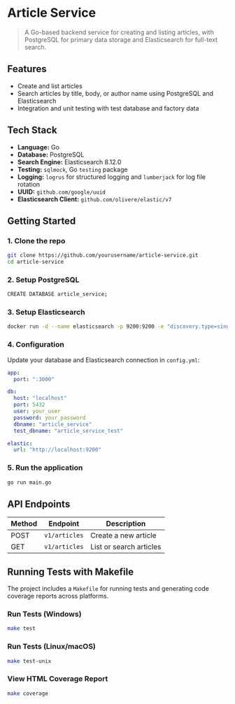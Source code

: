 # Article Service

> A Go-based backend service for creating and listing articles, with PostgreSQL for primary data storage and Elasticsearch for full-text search.

## Features

- Create and list articles
- Search articles by title, body, or author name using PostgreSQL and Elasticsearch
- Integration and unit testing with test database and factory data

## Tech Stack

- **Language:** Go
- **Database:** PostgreSQL
- **Search Engine:** Elasticsearch 8.12.0
- **Testing:** `sqlmock`, Go `testing` package
- **Logging:** `logrus` for structured logging and `lumberjack` for log file rotation
- **UUID:** `github.com/google/uuid`
- **Elasticsearch Client:** `github.com/olivere/elastic/v7`

## Getting Started

### 1. Clone the repo

```bash
git clone https://github.com/yourusername/article-service.git
cd article-service
```

### 2. Setup PostgreSQL

```bash
CREATE DATABASE article_service;
```

### 3. Setup Elasticsearch

```bash
docker run -d --name elasticsearch -p 9200:9200 -e "discovery.type=single-node" elasticsearch:8.12.0
```

### 4. Configuration

Update your database and Elasticsearch connection in `config.yml`:

```yaml
app:
  port: ":3000"

db:
  host: "localhost"
  port: 5432
  user: your_user
  password: your_password
  dbname: "article_service"
  test_dbname: "article_service_test"

elastic:
  url: "http://localhost:9200"
```

### 5. Run the application

```bash
go run main.go
```

## API Endpoints

| Method | Endpoint      | Description             |
| ------ | ------------- | ----------------------- |
| POST   | `v1/articles` | Create a new article    |
| GET    | `v1/articles` | List or search articles |

## Running Tests with Makefile

The project includes a `Makefile` for running tests and generating code coverage reports across platforms.

### Run Tests (Windows)

```bash
make test
```

### Run Tests (Linux/macOS)

```bash
make test-unix
```

### View HTML Coverage Report

```bash
make coverage
```

